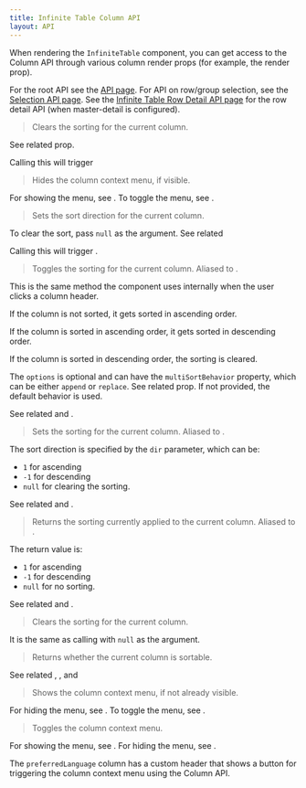 ```yaml
---
title: Infinite Table Column API
layout: API
---
```


When rendering the `InfiniteTable` component, you can get access to the Column API through various column render props (for example, the <PropLink name="columns.header" /> render prop).

For the root API see the [API page](/docs/reference/api).
For API on row/group selection, see the [Selection API page](/docs/reference/selection-api).
See the [Infinite Table Row Detail API page](/docs/reference/row-detail-api) for the row detail API (when master-detail is configured).

<PropTable searchPlaceholder="Type to filter API methods" sort>

<Prop name="clearSort">

> Clears the sorting for the current column.

See related <PropLink name="setSort" /> prop.

Calling this will trigger <DPropLink name="onSortInfoChange" />

</Prop>

<Prop name="hideContextMenu" type="() => void">

> Hides the column context menu, if visible.

For showing the menu, see <PropLink name="showContextMenu"/>. To toggle the menu, see <PropLink name="toggleContextMenu"/>.

</Prop>

<Prop name="setSort" type="(sortDir: 1|-1|null) => void">

> Sets the sort direction for the current column.

To clear the sort, pass `null` as the argument. See related <PropLink name="clearSort"/>

Calling this will trigger <DPropLink name="onSortInfoChange" />.

</Prop>

<Prop name="toggleSort" type="(options?) => void">

> Toggles the sorting for the current column. Aliased to <ApiLink name="toggleSortingForColumn" />.

This is the same method the component uses internally when the user clicks a column header.

If the column is not sorted, it gets sorted in ascending order.

If the column is sorted in ascending order, it gets sorted in descending order.

If the column is sorted in descending order, the sorting is cleared.

<Note>

The `options` is optional and can have the `multiSortBehavior` property, which can be either `append` or `replace`. See related <PropLink name="multiSortBehavior" /> prop. If not provided, the default behavior is used.

</Note>

See related <ColumnApiLink name="setSort" /> and <ColumnApiLink name="getSortingForColumn" />.

</Prop>

<Prop name="setSort" type="(dir: 1|-1|null) => void">

> Sets the sorting for the current column. Aliased to <ApiLink name="setSortingForColumn" />.

The sort direction is specified by the `dir` parameter, which can be:

- `1` for ascending
- `-1` for descending
- `null` for clearing the sorting.

See related <ColumnApiLink name="toggleSort" /> and <ColumnApiLink name="getSortDir" />.

</Prop>

<Prop name="getSortDir" type="()=> 1|-1|null">

> Returns the sorting currently applied to the current column. Aliased to <ApiLink name="getSortingForColumn" />.

The return value is:

- `1` for ascending
- `-1` for descending
- `null` for no sorting.

See related <ColumnApiLink name="toggleSortingForColumn" /> and <ColumnApiLink name="setSortingForColumn" />.

</Prop>

<Prop name="clearSort" type="() => void">

> Clears the sorting for the current column.

It is the same as calling <ColumnApiLink name="setSort" /> with `null` as the argument.

</Prop>

<Prop name="isSortable" type="()=> boolean">

> Returns whether the current column is sortable.

See related <PropLink name="columnDefaultSortable" />, <PropLink name="columns.defaultSortable" />, <PropLink name="columnTypes.defaultSortable" /> and <PropLink name="sortable" />

</Prop>

<Prop name="showContextMenu" type="() => void">

> Shows the column context menu, if not already visible.

For hiding the menu, see <PropLink name="hideContextMenu"/>. To toggle the menu, see <PropLink name="toggleContextMenu"/>.

</Prop>

<Prop name="toggleContextMenu" type="() => void">

> Toggles the column context menu.

For showing the menu, see <PropLink name="showContextMenu"/>. For hiding the menu, see <PropLink name="hideContextMenu"/>.

<Sandpack title="Custom header with button to trigger the column context menu using the Column API">

<Description>

The `preferredLanguage` column has a custom header that shows a button for triggering the column context menu using the Column API.

</Description>

```ts file="$DOCS/reference/getColumnMenuItems-example.page.tsx"

```

</Sandpack>

</Prop>

</PropTable>
